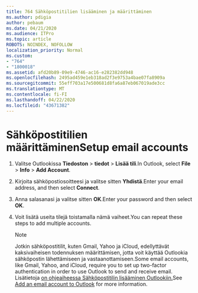 ```yaml
---
title: 764 Sähköpostitilien lisääminen ja määrittäminen
ms.author: pdigia
author: pebaum
ms.date: 04/21/2020
ms.audience: ITPro
ms.topic: article
ROBOTS: NOINDEX, NOFOLLOW
localization_priority: Normal
ms.custom:
- "764"
- "1800018"
ms.assetid: afd20b89-09e9-4746-ac16-e282382dd948
ms.openlocfilehash: 2495ad459e1eb318ad2f3e9753a4bae07fa8909a
ms.sourcegitcommit: 55eff703a17e500681d8fa6a87eb067019ade3cc
ms.translationtype: MT
ms.contentlocale: fi-FI
ms.lasthandoff: 04/22/2020
ms.locfileid: "43671382"
---
```

# <a name="setup-email-accounts"></a><span data-ttu-id="08ad7-102">Sähköpostitilien määrittäminen</span><span class="sxs-lookup"><span data-stu-id="08ad7-102">Setup email accounts</span></span>

1. <span data-ttu-id="08ad7-103">Valitse Outlookissa **Tiedoston** > **tiedot** > **Lisää tili**.</span><span class="sxs-lookup"><span data-stu-id="08ad7-103">In Outlook, select **File** > **Info** > **Add Account**.</span></span>

2. <span data-ttu-id="08ad7-104">Kirjoita sähköpostiosoitteesi ja valitse sitten **Yhdistä**.</span><span class="sxs-lookup"><span data-stu-id="08ad7-104">Enter your email address, and then select **Connect**.</span></span>

3. <span data-ttu-id="08ad7-105">Anna salasanasi ja valitse sitten **OK**.</span><span class="sxs-lookup"><span data-stu-id="08ad7-105">Enter your password and then select **OK**.</span></span>

4. <span data-ttu-id="08ad7-106">Voit lisätä useita tilejä toistamalla nämä vaiheet.</span><span class="sxs-lookup"><span data-stu-id="08ad7-106">You can repeat these steps to add multiple accounts.</span></span>

    > [!NOTE]
    > <span data-ttu-id="08ad7-107">Jotkin sähköpostitilit, kuten Gmail, Yahoo ja iCloud, edellyttävät kaksivaiheisen todennuksen määrittämisen, jotta voit käyttää Outlookia sähköpostin lähettämiseen ja vastaanottamiseen.</span><span class="sxs-lookup"><span data-stu-id="08ad7-107">Some email accounts, like Gmail, Yahoo, and iCloud, require you to set up two-factor authentication in order to use Outlook to send and receive email.</span></span> <span data-ttu-id="08ad7-108">Lisätietoja [on ohjeaiheessa Sähköpostitilin lisääminen Outlookiin.](https://support.office.com/article/6e27792a-9267-4aa4-8bb6-c84ef146101b.aspx)</span><span class="sxs-lookup"><span data-stu-id="08ad7-108">See [Add an email account to Outlook](https://support.office.com/article/6e27792a-9267-4aa4-8bb6-c84ef146101b.aspx) for more information.</span></span>
  